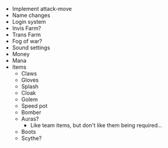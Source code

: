 - Implement attack-move
- Name changes
- Login system
- Invis Farm?
- Trans Farm
- Fog of war?
- Sound settings
- Money
- Mana
- Items
  - Claws
  - Gloves
  - Splash
  - Cloak
  - Golem
  - Speed pot
  - Bomber
  - Auras?
    - Like team items, but don't like them being required...
  - Boots
  - Scythe?
